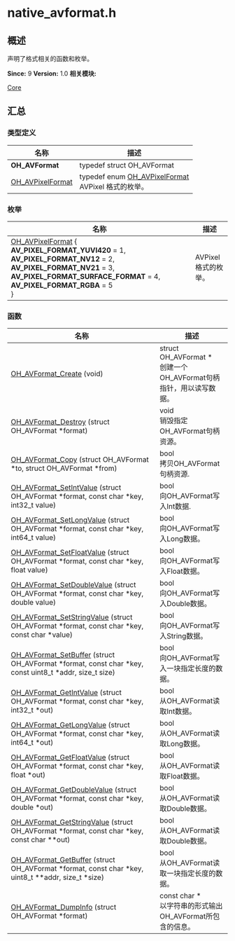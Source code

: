 # native_avformat.h


## 概述

声明了格式相关的函数和枚举。

**Since:**
9
**Version:**
1.0
**相关模块:**

[Core](_core.md)


## 汇总


### 类型定义

  | 名称 | 描述 | 
| -------- | -------- |
| **OH_AVFormat** | typedef struct OH_AVFormat | 
| [OH_AVPixelFormat](_core.md#ohavpixelformat) | typedef enum [OH_AVPixelFormat](_core.md#ohavpixelformat)<br/>AVPixel 格式的枚举。  | 


### 枚举

  | 名称 | 描述 | 
| -------- | -------- |
| [OH_AVPixelFormat](_core.md#ohavpixelformat) {<br/> **AV_PIXEL_FORMAT_YUVI420** = 1,  **AV_PIXEL_FORMAT_NV12** = 2,  **AV_PIXEL_FORMAT_NV21** = 3,  **AV_PIXEL_FORMAT_SURFACE_FORMAT** = 4,  **AV_PIXEL_FORMAT_RGBA** = 5<br/>} | AVPixel 格式的枚举。  | 


### 函数

  | 名称 | 描述 | 
| -------- | -------- |
| [OH_AVFormat_Create](_core.md#ohavformatcreate) (void) | struct OH_AVFormat \*<br/>创建一个OH_AVFormat句柄指针，用以读写数据。  | 
| [OH_AVFormat_Destroy](_core.md#ohavformatdestroy) (struct OH_AVFormat \*format) | void<br/>销毁指定OH_AVFormat句柄资源。  | 
| [OH_AVFormat_Copy](_core.md#ohavformatcopy) (struct OH_AVFormat \*to, struct OH_AVFormat \*from) | bool<br/>拷贝OH_AVFormat句柄资源.  | 
| [OH_AVFormat_SetIntValue](_core.md#ohavformatsetintvalue) (struct OH_AVFormat \*format, const char \*key, int32_t value) | bool<br/>向OH_AVFormat写入Int数据.  | 
| [OH_AVFormat_SetLongValue](_core.md#ohavformatsetlongvalue) (struct OH_AVFormat \*format, const char \*key, int64_t value) | bool<br/>向OH_AVFormat写入Long数据。  | 
| [OH_AVFormat_SetFloatValue](_core.md#ohavformatsetfloatvalue) (struct OH_AVFormat \*format, const char \*key, float value) | bool<br/>向OH_AVFormat写入Float数据。  | 
| [OH_AVFormat_SetDoubleValue](_core.md#ohavformatsetdoublevalue) (struct OH_AVFormat \*format, const char \*key, double value) | bool<br/>向OH_AVFormat写入Double数据。  | 
| [OH_AVFormat_SetStringValue](_core.md#ohavformatsetstringvalue) (struct OH_AVFormat \*format, const char \*key, const char \*value) | bool<br/>向OH_AVFormat写入String数据。  | 
| [OH_AVFormat_SetBuffer](_core.md#ohavformatsetbuffer) (struct OH_AVFormat \*format, const char \*key, const uint8_t \*addr, size_t size) | bool<br/>向OH_AVFormat写入一块指定长度的数据。  | 
| [OH_AVFormat_GetIntValue](_core.md#ohavformatgetintvalue) (struct OH_AVFormat \*format, const char \*key, int32_t \*out) | bool<br/>从OH_AVFormat读取Int数据。  | 
| [OH_AVFormat_GetLongValue](_core.md#ohavformatgetlongvalue) (struct OH_AVFormat \*format, const char \*key, int64_t \*out) | bool<br/>从OH_AVFormat读取Long数据。  | 
| [OH_AVFormat_GetFloatValue](_core.md#ohavformatgetfloatvalue) (struct OH_AVFormat \*format, const char \*key, float \*out) | bool<br/>从OH_AVFormat读取Float数据。  | 
| [OH_AVFormat_GetDoubleValue](_core.md#ohavformatgetdoublevalue) (struct OH_AVFormat \*format, const char \*key, double \*out) | bool<br/>从OH_AVFormat读取Double数据。  | 
| [OH_AVFormat_GetStringValue](_core.md#ohavformatgetstringvalue) (struct OH_AVFormat \*format, const char \*key, const char \*\*out) | bool<br/>从OH_AVFormat读取Double数据。  | 
| [OH_AVFormat_GetBuffer](_core.md#ohavformatgetbuffer) (struct OH_AVFormat \*format, const char \*key, uint8_t \*\*addr, size_t \*size) | bool<br/>从OH_AVFormat读取一块指定长度的数据。  | 
| [OH_AVFormat_DumpInfo](_core.md#ohavformatdumpinfo) (struct OH_AVFormat \*format) | const char \*<br/>以字符串的形式输出OH_AVFormat所包含的信息。  | 
